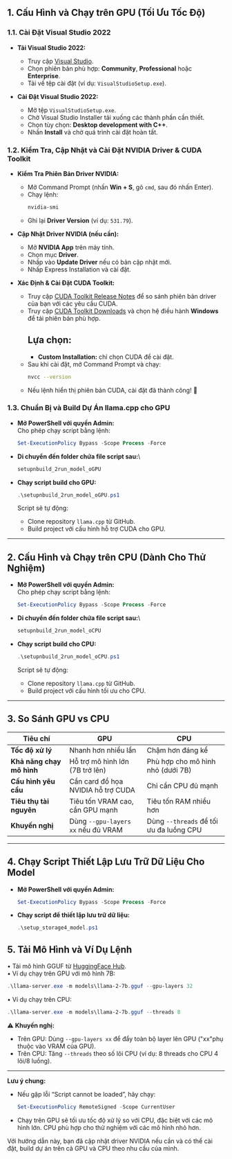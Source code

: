 
## 1. Cấu Hình và Chạy trên GPU (Tối Ưu Tốc Độ)

### 1.1. Cài Đặt Visual Studio 2022

- **Tải Visual Studio 2022:**

  - Truy cập [Visual Studio](https://visualstudio.microsoft.com/).
  - Chọn phiên bản phù hợp: **Community**, **Professional** hoặc **Enterprise**.
  - Tải về tệp cài đặt (ví dụ: `VisualStudioSetup.exe`).

- **Cài Đặt Visual Studio 2022:**

  - Mở tệp `VisualStudioSetup.exe`.
  - Chờ Visual Studio Installer tải xuống các thành phần cần thiết.
  - Chọn tùy chọn: **Desktop development with C++**.
  - Nhấn **Install** và chờ quá trình cài đặt hoàn tất.

### 1.2. Kiểm Tra, Cập Nhật và Cài Đặt NVIDIA Driver & CUDA Toolkit

- **Kiểm Tra Phiên Bản Driver NVIDIA:**

  - Mở Command Prompt (nhấn **Win + S**, gõ `cmd`, sau đó nhấn Enter).
  - Chạy lệnh:
    ```sh
    nvidia-smi
    ```
  - Ghi lại **Driver Version** (ví dụ: `531.79`).

- **Cập Nhật Driver NVIDIA (nếu cần):**

  - Mở **NVIDIA App** trên máy tính.
  - Chọn mục **Driver**.
  - Nhấp vào **Update Driver** nếu có bản cập nhật mới.
  - Nhấp Express Installation và cài đặt.

- **Xác Định & Cài Đặt CUDA Toolkit:**

  - Truy cập [CUDA Toolkit Release Notes](https://docs.nvidia.com/cuda/cuda-toolkit-release-notes/index.html) để so sánh phiên bản driver của bạn với các yêu cầu CUDA.
  - Truy cập [CUDA Toolkit Downloads](https://developer.nvidia.com/cuda-downloads) và chọn hệ điều hành **Windows** để tải phiên bản phù hợp.
    ## Lựa chọn:
    - **Custom Installation:** chỉ chọn CUDA để cài đặt.
  - Sau khi cài đặt, mở Command Prompt và chạy:
    ```sh
    nvcc --version
    ```
  - Nếu lệnh hiển thị phiên bản CUDA, cài đặt đã thành công! 🎉

### 1.3. Chuẩn Bị và Build Dự Án llama.cpp cho GPU

- **Mở PowerShell với quyền Admin:**\
  Cho phép chạy script bằng lệnh:
  ```powershell
  Set-ExecutionPolicy Bypass -Scope Process -Force
  ```
- **Di chuyển đến folder chứa file script sau:**\

  ```powershell
  setupnbuild_2run_model_oGPU
  ```
- **Chạy script build cho GPU:**
  ```powershell
  .\setupnbuild_2run_model_oGPU.ps1
  ```
  Script sẽ tự động:
  - Clone repository `llama.cpp` từ GitHub.
  - Build project với cấu hình hỗ trợ CUDA cho GPU.

---

## 2. Cấu Hình và Chạy trên CPU (Dành Cho Thử Nghiệm)

- **Mở PowerShell với quyền Admin:**\
  Cho phép chạy script bằng lệnh:
  ```powershell
  Set-ExecutionPolicy Bypass -Scope Process -Force
  ```
- **Di chuyển đến folder chứa file script sau:**\

  ```powershell
  setupnbuild_2run_model_oCPU
  ```
- **Chạy script build cho CPU:**
  ```powershell
  .\setupnbuild_2run_model_oCPU.ps1
  ```
  Script sẽ tự động:
  - Clone repository `llama.cpp` từ GitHub.
  - Build project với cấu hình tối ưu cho CPU.

---

## 3. So Sánh GPU vs CPU

| **Tiêu chí**              | **GPU**                            | **CPU**                                 |
| ------------------------- | ---------------------------------- | --------------------------------------- |
| **Tốc độ xử lý**          | Nhanh hơn nhiều lần                | Chậm hơn đáng kể                        |
| **Khả năng chạy mô hình** | Hỗ trợ mô hình lớn (7B trở lên)    | Phù hợp cho mô hình nhỏ (dưới 7B)       |
| **Cấu hình yêu cầu**      | Cần card đồ họa NVIDIA hỗ trợ CUDA | Chỉ cần CPU đủ mạnh                     |
| **Tiêu thụ tài nguyên**   | Tiêu tốn VRAM cao, cần GPU mạnh    | Tiêu tốn RAM nhiều hơn                  |
| **Khuyến nghị**           | Dùng `--gpu-layers xx` nếu đủ VRAM | Dùng `--threads` để tối ưu đa luồng CPU |

---

## 4. Chạy Script Thiết Lập Lưu Trữ Dữ Liệu Cho Model

- **Mở PowerShell với quyền Admin:**
  ```powershell
  Set-ExecutionPolicy Bypass -Scope Process -Force
  ```
- **Chạy script để thiết lập lưu trữ dữ liệu:**
  ```powershell
  .\setup_storage4_model.ps1
  ```


## 5. Tải Mô Hình và Ví Dụ Lệnh

• Tải mô hình GGUF từ [HuggingFace Hub](https://huggingface.co/models?search=gguf).\
• Ví dụ chạy trên GPU với mô hình 7B:

```powershell
.\llama-server.exe -m models\llama-2-7b.gguf --gpu-layers 32 
```

• Ví dụ chạy trên CPU:

```powershell
.\llama-server.exe -m models\llama-2-7b.gguf --threads 8 
```

⚠️ **Khuyến nghị:**

- Trên GPU: Dùng `--gpu-layers xx` để đẩy toàn bộ layer lên GPU ("xx"phụ thuộc vào VRAM của GPU).
- Trên CPU: Tăng `--threads` theo số lõi CPU (ví dụ: 8 threads cho CPU 4 lõi/8 luồng).

---

**Lưu ý chung:**

- Nếu gặp lỗi “Script cannot be loaded”, hãy chạy:
  ```powershell
  Set-ExecutionPolicy RemoteSigned -Scope CurrentUser
  ```
- Chạy trên GPU sẽ tối ưu tốc độ xử lý so với CPU, đặc biệt với các mô hình lớn. CPU phù hợp cho thử nghiệm với các mô hình nhỏ hơn.

Với hướng dẫn này, bạn đã cập nhật driver NVIDIA nếu cần và có thể cài đặt, build dự án trên cả GPU và CPU theo nhu cầu của mình.

